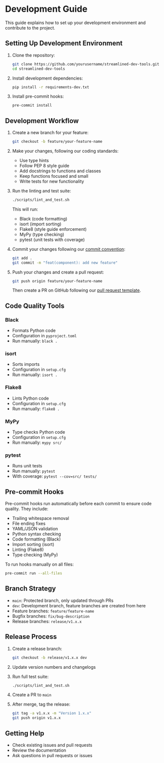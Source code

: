 # Development Guide

This guide explains how to set up your development environment and contribute to the project.

## Setting Up Development Environment

1. Clone the repository:
   ```bash
   git clone https://github.com/yourusername/streamlined-dev-tools.git
   cd streamlined-dev-tools
   ```

2. Install development dependencies:
   ```bash
   pip install -r requirements-dev.txt
   ```

3. Install pre-commit hooks:
   ```bash
   pre-commit install
   ```

## Development Workflow

1. Create a new branch for your feature:
   ```bash
   git checkout -b feature/your-feature-name
   ```

2. Make your changes, following our coding standards:
   - Use type hints
   - Follow PEP 8 style guide
   - Add docstrings to functions and classes
   - Keep functions focused and small
   - Write tests for new functionality

3. Run the linting and test suite:
   ```bash
   ./scripts/lint_and_test.sh
   ```
   This will run:
   - Black (code formatting)
   - isort (import sorting)
   - Flake8 (style guide enforcement)
   - MyPy (type checking)
   - pytest (unit tests with coverage)

4. Commit your changes following our [commit convention](COMMIT_CONVENTION.md):
   ```bash
   git add .
   git commit -m "feat(component): add new feature"
   ```

5. Push your changes and create a pull request:
   ```bash
   git push origin feature/your-feature-name
   ```
   Then create a PR on GitHub following our [pull request template](../.github/pull_request_template.md).

## Code Quality Tools

### Black
- Formats Python code
- Configuration in `pyproject.toml`
- Run manually: `black .`

### isort
- Sorts imports
- Configuration in `setup.cfg`
- Run manually: `isort .`

### Flake8
- Lints Python code
- Configuration in `setup.cfg`
- Run manually: `flake8 .`

### MyPy
- Type checks Python code
- Configuration in `setup.cfg`
- Run manually: `mypy src/`

### pytest
- Runs unit tests
- Run manually: `pytest`
- With coverage: `pytest --cov=src/ tests/`

## Pre-commit Hooks

Pre-commit hooks run automatically before each commit to ensure code quality. They include:
- Trailing whitespace removal
- File ending fixes
- YAML/JSON validation
- Python syntax checking
- Code formatting (Black)
- Import sorting (isort)
- Linting (Flake8)
- Type checking (MyPy)

To run hooks manually on all files:
```bash
pre-commit run --all-files
```

## Branch Strategy

- `main`: Protected branch, only updated through PRs
- `dev`: Development branch, feature branches are created from here
- Feature branches: `feature/feature-name`
- Bugfix branches: `fix/bug-description`
- Release branches: `release/v1.x.x`

## Release Process

1. Create a release branch:
   ```bash
   git checkout -b release/v1.x.x dev
   ```

2. Update version numbers and changelogs

3. Run full test suite:
   ```bash
   ./scripts/lint_and_test.sh
   ```

4. Create a PR to `main`

5. After merge, tag the release:
   ```bash
   git tag -a v1.x.x -m "Version 1.x.x"
   git push origin v1.x.x
   ```

## Getting Help

- Check existing issues and pull requests
- Review the documentation
- Ask questions in pull requests or issues
